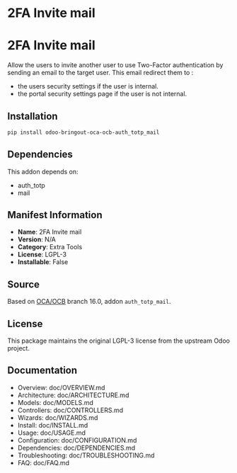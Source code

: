 # 2FA Invite mail


2FA Invite mail
===============
Allow the users to invite another user to use Two-Factor authentication
by sending an email to the target user. This email redirect them to :
- the users security settings if the user is internal.
- the portal security settings page if the user is not internal. 
    

## Installation

```bash
pip install odoo-bringout-oca-ocb-auth_totp_mail
```

## Dependencies

This addon depends on:
- auth_totp
- mail

## Manifest Information

- **Name**: 2FA Invite mail
- **Version**: N/A
- **Category**: Extra Tools
- **License**: LGPL-3
- **Installable**: False

## Source

Based on [OCA/OCB](https://github.com/OCA/OCB) branch 16.0, addon `auth_totp_mail`.

## License

This package maintains the original LGPL-3 license from the upstream Odoo project.

## Documentation

- Overview: doc/OVERVIEW.md
- Architecture: doc/ARCHITECTURE.md
- Models: doc/MODELS.md
- Controllers: doc/CONTROLLERS.md
- Wizards: doc/WIZARDS.md
- Install: doc/INSTALL.md
- Usage: doc/USAGE.md
- Configuration: doc/CONFIGURATION.md
- Dependencies: doc/DEPENDENCIES.md
- Troubleshooting: doc/TROUBLESHOOTING.md
- FAQ: doc/FAQ.md
